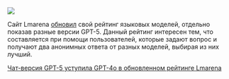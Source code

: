 <!--2025-08-16 13:23:18-->
<div class="yb">
  <div class="rss habr"><img src="https://habrastorage.org/getpro/habr/upload_files/446/2ba/035/4462ba035897c49c4e7fe3d74b4998b8.png" /><p>Сайт Lmarena <a href="https://lmarena.ai/leaderboard/text/overall" rel="noopener noreferrer nofollow">обновил</a> свой рейтинг языковых моделей, отдельно показав разные версии GPT-5. Данный рейтинг интересен тем, что составляется при помощи пользователей, которые задают вопрос и получают два анонимных ответа от разных моделей, выбирая из них лучший. </p> <a... <p class="titl"><a href="https://habr.com/ru/news/937784/?utm_source=habrahabr&utm_medium=rss&utm_campaign=937784">Чат-версия GPT-5 уступила GPT-4o в обновленном рейтинге Lmarena</a></p></div>
</div>

